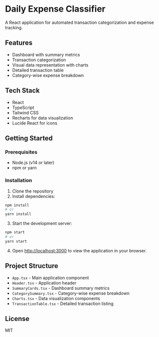 # Daily Expense Classifier

A React application for automated transaction categorization and expense tracking.

## Features

- Dashboard with summary metrics
- Transaction categorization
- Visual data representation with charts
- Detailed transaction table
- Category-wise expense breakdown

## Tech Stack

- React
- TypeScript
- Tailwind CSS
- Recharts for data visualization
- Lucide React for icons

## Getting Started

### Prerequisites

- Node.js (v14 or later)
- npm or yarn

### Installation

1. Clone the repository
2. Install dependencies:

```bash
npm install
# or
yarn install
```

3. Start the development server:

```bash
npm start
# or
yarn start
```

4. Open [http://localhost:3000](http://localhost:3000) to view the application in your browser.

## Project Structure

- `App.tsx` - Main application component
- `Header.tsx` - Application header
- `SummaryCards.tsx` - Dashboard summary metrics
- `CategorySummary.tsx` - Category-wise expense breakdown
- `Charts.tsx` - Data visualization components
- `TransactionTable.tsx` - Detailed transaction listing

## License

MIT